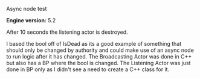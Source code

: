 Async node test

**Engine version:** 5.2

After 10 seconds the listening actor is destroyed.

I based the bool off of IsDead as its a good example of something that should only be changed by authority and could make use of an async node to run logic after it has changed.
The Broadcasting Actor was done in C++ but also has a BP where the bool is changed. The Listening Actor was just done in BP only as I didn't see a need to create a C++ class for it.
